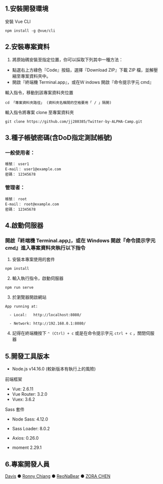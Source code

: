 ## 1.安裝開發環境

安裝 Vue CLI

```text
npm install -g @vue/cli
```

## 2.安裝專案資料

1. 將原始碼安裝至指定位置，你可以採取下列其中一種方法：
- 點選右上方綠色『Code』按鈕，選擇『Download ZIP』下載 ZIP 檔，並解壓縮至專案資料夾中。
- 開啟『終端機 Terminal.app』，或在Ｗ indows 開啟『命令提示字元 cmd』

輸入指令，移動到該專案資料夾位置

```text
cd 「專案資料夾路徑」 (資料夾名稱間的空格要用「 / 」隔開)
```


輸入指令將專案 clone 至專案資料夾
```text
git clone https://github.com/jj280385/Twitter-by-ALPHA-Camp.git
```            

## 3.種子帳號密碼(含DoD指定測試帳號)

### 一般使用者：
```text
帳號： user1
E-mail： user1@example.com
密碼： 12345678
```

### 管理者：
```text
帳號： root
E-mail： root@example.com
密碼： 12345678
```

## 4.啟動伺服器

### 開啟『終端機 Terminal.app』，或在 Windows 開啟『命令提示字元 cmd』進入專案資料夾執行以下指令

1. 安裝本專案使用的套件

```text
npm install
```

2. 輸入執行指令，啟動伺服器

```text
npm run serve
```

3. 於瀏覽器開啟網站

```t3xt
App running at:

  - Local:   http://localhost:8080/

  - Network: http://192.168.0.1:8080/
```

4. 記得在終端機按下 `⌃ (Ctrl) + c` 或是在命令提示字元 `ctrl + c` ，關閉伺服器

## 5.開發工具版本

- Node.js v14.16.0 (較新版本有執行上的風險)

前端框架
- Vue: 2.6.11
- Vue Router: 3.2.0
- Vuex: 3.6.2

Sass 套件

- Node Sass: 4.12.0
- Sass Loader: 8.0.2

- Axios: 0.26.0
- moment 2.29.1

## 6.專案開發人員
[Davis](https://github.com/Pudding1989) ● [Ronny Chiang](https://github.com/RonnyChiang) ● [ReoNaBear](https://github.com/ReoNaBear) ● [ZORA CHEN](https://github.com/jj280385) 
